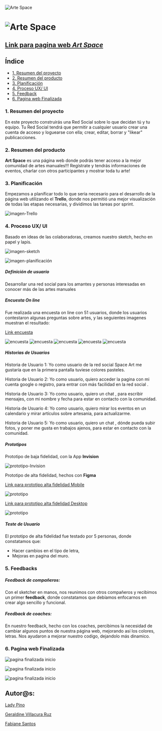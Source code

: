  
  ![Arte Space](./src/img/geri1.jpg)
 # **![Arte Space](./src/img/arte-space-logo.png)**


## [Link para pagina web *Art Space*](https://fabianesantos.github.io/SCL014-social-network/src/index.html#/inicio-sesion)




## **Índice**

* [1. Resumen del proyecto](#1-resumen-del-proyecto)
* [2. Resumen del producto](#2-resumen-del-producto)
* [3. Planificación](#3-planificacion)
* [4. Proceso UX/ UI](#4-proceso-de-ux)
* [5. Feedback](#5-feedback)
* [6. Pagina web Finalizada](#7-checklist)

### **1. Resumen del proyecto**

En este proyecto construirás una Red Social sobre lo que decidan tú y tu equipo. Tu Red Social tendrá que permitir a cualquier usuario crear una cuenta de acceso y loguearse con ella; crear, editar, borrar y "likear" publicacciones.
### **2. Resumen del producto**

**Art Space** es una página web donde podrás tener acceso a la mejor comunidad de artes manuales!!! Regístrate y tendrás informaciones de eventos, charlar con otros participantes y mostrar toda tu arte!

### **3. Planificación**

Empezamos a planificar todo lo que seria necesario para el desarrollo de la página web utilizando el **Trello**, donde nos permitió una mejor visualización de todas las etapas necesarias, y dividimos las tareas por sprint.

![imagen-Trello](./src/img/imagen-trello.png)

### **4. Proceso UX/ UI**

 Basado en ideas de las colaboradoras, creamos nuestro sketch, hecho en papel y lapis.

![imagen-sketch](./src/img/sketch.png)

![imagen-planificación](./src/img/planificacion.png)


 ##### Definición de usuario

 Desarrollar una red social para los amantes y personas interesadas en conocer más de las artes manuales



##### Encuesta On line

Fue realizada una encuesta on line con 51 usuarios, donde los usuarios contestaron algunas preguntas sobre artes, y las seguientes imagenes muestran el resultado:
 
 [Link encuesta](https://forms.gle/Jvd9dt2jZp2uJVbT7)

![encuesta](./src/img/encuesta1.png)
![encuesta](./src/img/encuesta2.png)
![encuesta](./src/img/encuesta3.png)
![encuesta](./src/img/encuesta4.png)
![encuesta](./src/img/encuesta5.png)




##### Historias de Usuarios

Historia de Usuario 1: Yo como usuario de la red social Space Art me gustaría que en la primera pantalla tuviese colores pasteles.

Historia de Usuario 2: Yo como usuario, quiero acceder la pagina con mi cuenta google o registro, para entrar con más facilidad en la red social .

Historia de Usuario 3: Yo como usuario, quiero un chat , para escribir mensajes, con mi nombre y fecha para estar en contacto con la comunidad.

Historia de Usuario 4: Yo como usuario, quiero mirar los eventos en un calendario y mirar artículos sobre artesania, para actualizarme.

Historia de Usuario 5: Yo como usuario, quiero un chat , dónde pueda subir fotos, y poner me gusta en trabajos ajenos, para estar en contacto con la comunidad.



##### Prototipos

Prototipo de baja fidelidad, con la App **Invision**

![prototipo-Invision](./src/img/free-hand-invision.png)

Prototipo de alta fidelidad, hechos con **Figma** 

[Link para prototipo alta fidelidad Mobile](https://www.figma.com/proto/glEilOzjC5zxt7sToRUXQ7/Untitled?node-id=43%3A1&scaling=min-zoom) 

![prototipo](./src/img/figma-mobile.png)

[Link para prototipo alta fidelidad Desktop](https://www.figma.com/proto/glEilOzjC5zxt7sToRUXQ7/Untitled?node-id=21%3A4&scaling=min-zoom)

![prototipo](./src/img/figma-desktop.png)




##### Teste de Usuario

El prototipo de alta fidelidad fue testado por 5 personas, donde constatamos que:

- Hacer cambios en el tipo de letra,
- Mejoras en pagina del muro.


### **5. Feedbacks**  

##### Feedback de compañeros:

Con el sketcher en manos, nos reunimos con otros compañeros y recibimos un primer **feedback**, donde constatamos que debíamos enfocarnos en crear algo sencillo y funcional.

##### Feedback de coaches:

En nuestro  feedback, hecho con los coaches, percibimos la necesidad de cambiar algunos puntos de nuestra página web, mejorando así los colores, letras. Nos ayudaron a mejorar nuestro codigo, dejandolo más dinamico.



### **6. Pagina web Finalizada**

![pagina finalizada inicio](./src/img/img-uno.png)


![pagina finalizada inicio](./src/img/img-dos.png)


![pagina finalizada inicio](./src/img/img-tres.png)





## Autor@s:

  [Lady Pino](https://github.com/Ladypino?tab=repositories)
  
  
  [Geraldine Villacura Ruz](https://github.com/gvillacura?tab=repositories)


  [Fabiane Santos](https://github.com/FabianeSantos?tab=repositories)
  
